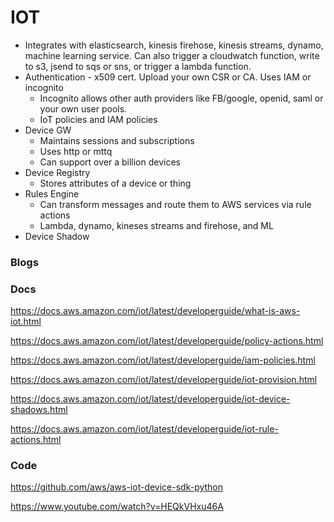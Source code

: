 # IOT 

* Integrates with elasticsearch, kinesis firehose, kinesis streams, dynamo, machine learning service. Can also trigger a cloudwatch function, write to s3, jsend to sqs or sns, or trigger a lambda function.
*   Authentication - x509 cert. Upload your own CSR or CA. Uses IAM or incognito
    *   Incognito allows other auth providers like FB/google, openid, saml or your own user pools.
    *   IoT policies and IAM policies
*   Device GW
    *   Maintains sessions and subscriptions
    *   Uses http or mttq
    *   Can support over a billion devices
*   Device Registry
    *   Stores attributes of a device or thing
*   Rules Engine
    *   Can transform messages and route them to AWS services via rule actions
    *   Lambda, dynamo, kineses streams and firehose, and ML
*   Device Shadow


### Blogs 

### Docs

https://docs.aws.amazon.com/iot/latest/developerguide/what-is-aws-iot.html 

https://docs.aws.amazon.com/iot/latest/developerguide/policy-actions.html 

https://docs.aws.amazon.com/iot/latest/developerguide/iam-policies.html 

https://docs.aws.amazon.com/iot/latest/developerguide/iot-provision.html 

https://docs.aws.amazon.com/iot/latest/developerguide/iot-device-shadows.html 

https://docs.aws.amazon.com/iot/latest/developerguide/iot-rule-actions.html

### Code


https://github.com/aws/aws-iot-device-sdk-python

https://www.youtube.com/watch?v=HEQkVHxu46A

